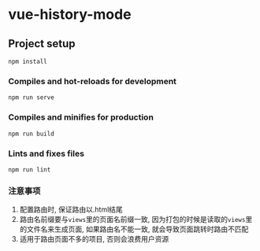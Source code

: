# vue-history-mode

## Project setup
```
npm install
```

### Compiles and hot-reloads for development
```
npm run serve
```

### Compiles and minifies for production
```
npm run build
```

### Lints and fixes files
```
npm run lint
```

### 注意事项
1. 配置路由时, 保证路由以.html结尾
2. 路由名前缀要与`views`里的页面名前缀一致, 因为打包的时候是读取的`views`里的文件名来生成页面, 如果路由名不能一致, 就会导致页面跳转时路由不匹配
3. 适用于路由页面不多的项目, 否则会浪费用户资源
